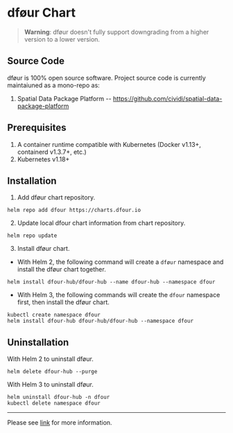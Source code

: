 # dføur Chart

> **Warning**: dføur doesn't fully support downgrading from a higher version to a lower version.

## Source Code

dføur is 100% open source software. Project source code is currently maintaiuned as a mono-repo as:

1. Spatial Data Package Platform -- https://github.com/cividi/spatial-data-package-platform

## Prerequisites

1. A container runtime compatible with Kubernetes (Docker v1.13+, containerd v1.3.7+, etc.)
2. Kubernetes v1.18+

## Installation
1. Add dføur chart repository.
```
helm repo add dfour https://charts.dfour.io
```

2. Update local dfour chart information from chart repository.
```
helm repo update
```

3. Install dføur chart.
- With Helm 2, the following command will create a `dføur` namespace and install the dføur chart together.
```
helm install dfour-hub/dfour-hub --name dfour-hub --namespace dfour
``` 
- With Helm 3, the following commands will create the `dfour` namespace first, then install the dføur chart.

```
kubectl create namespace dfour
helm install dfour-hub dfour-hub/dfour-hub --namespace dfour
```

## Uninstallation

With Helm 2 to uninstall dføur.
```
helm delete dfour-hub --purge
```

With Helm 3 to uninstall dføur.
```
helm uninstall dfour-hub -n dfour
kubectl delete namespace dfour
```

---
Please see [link](https://github.com/cividi/spatial-data-package-platform) for more information.